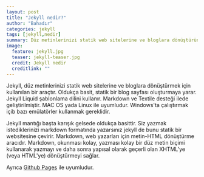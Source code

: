 ```yaml
---
layout: post
title: "Jekyll nedir?"
author: "Bahadır"
categories: jekyll
tags: [jekyll,nedir]
summary: Düz metinlerinizi statik web sitelerine ve bloglara dönüştürün.
image:
  feature: jekyll.jpg
  teaser: jekyll-teaser.jpg
  credit: Jekyll nedir
  creditlink: ""
---
```


Jekyll, düz metinlerinizi statik web sitelerine ve bloglara dönüştürmek için kullanılan bir araçtır. Oldukça basit, statik bir blog sayfası oluşturmaya yarar. Jekyll Liquid şablonlama dilini kullanır. Markdown ve Textile desteği ilede geliştirilmiştir. MAC OS yada Linux ile uyumludur. Windows'ta çalıştırmak içib bazı emülatörler kullanmak gereklidir.

Jekyll mantığı başta karışık gelsede oldukça basittir. Siz yazmak istediklerinizi markdown formatında yazarsınız jekyll de bunu statik bir websitesine çevirir. Markdown, web yazarları için metin-HTML dönüştürme aracıdır. Markdown, okunması kolay, yazması kolay bir düz metin biçimi kullanarak yazmayı ve daha sonra yapısal olarak geçerli olan XHTML'ye (veya HTML'ye) dönüştürmeyi sağlar.

Ayrıca [Github Pages](https://pages.github.com/) ile uyumludur. 
